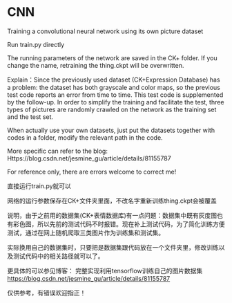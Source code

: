 # CNN
Training a convolutional neural network using its own picture dataset

Run train.py directly

The running parameters of the network are saved in the CK+ folder. If you change the name, retraining the thing.ckpt will be overwritten.

Explain：Since the previously used dataset (CK+Expression Database) has a problem: the dataset has both grayscale and color maps, so the previous test code reports an error from time to time. This test code is supplemented by the follow-up. In order to simplify the training and facilitate the test, three types of pictures are randomly crawled on the network as the training set and the test set.

When actually use your own datasets, just put the datasets together with codes in a folder, modify the relevant path in the code.

More specific can refer to the blog:
Https://blog.csdn.net/jesmine_gu/article/details/81155787

For reference only, there are errors welcome to correct me!


直接运行train.py就可以

网络的运行参数保存在CK+文件夹里面，不改名字重新训练thing.ckpt会被覆盖

说明，由于之前用的数据集(CK+表情数据库)有一点问题：数据集中既有灰度图也有彩色图，所以先前的测试代码不时报错。现在补上测试代码，为了简化训练方便测试，通过在网上随机爬取三类图片作为训练集和测试集。

实际换用自己的数据集时，只要把是数据集跟代码放在一个文件夹里，修改训练以及测试代码中的相关路径就可以了。

更具体的可以参见博客：
完整实现利用tensorflow训练自己的图片数据集
https://blog.csdn.net/jesmine_gu/article/details/81155787


仅供参考，有错误欢迎指正！
